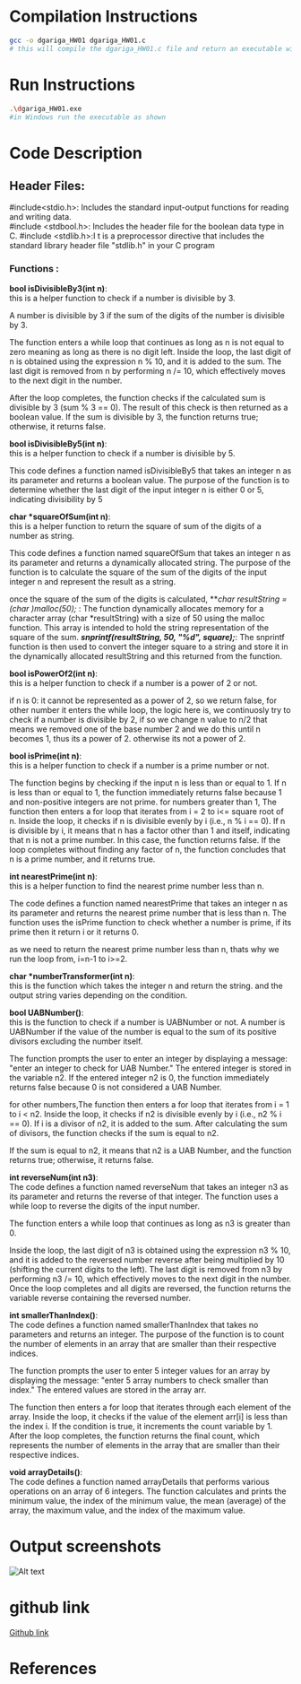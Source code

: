 <!--
NOTES:
This is the README file home work assignment 1
-->

# Compilation Instructions

```bash
gcc -o dgariga_HW01 dgariga_HW01.c 
# this will compile the dgariga_HW01.c file and return an executable with the executable name dgariga_HW01.exe
```
# Run Instructions

```bash
.\dgariga_HW01.exe
#in Windows run the executable as shown
```

# Code Description

## Header Files:

#include<stdio.h>: Includes the standard input-output functions for reading and writing data.\
#include <stdbool.h>: Includes the header file for the boolean data type in C.
#include <stdlib.h>:I t is a preprocessor directive that includes the standard library header file "stdlib.h" in your C program


### Functions :


**bool isDivisibleBy3(int n)**:\
 this is a helper function to check if a number is divisible by 3.

A number is divisible by 3 if the sum of the digits of the number is divisible by 3.

The function enters a while loop that continues as long as n is not equal to zero meaning as long as there is no digit left.
Inside the loop, the last digit of n is obtained using the expression n % 10, and it is added to the sum.
The last digit is removed from n by performing n /= 10, which effectively moves to the next digit in the number.

After the loop completes, the function checks if the calculated sum is divisible by 3 (sum % 3 == 0).
The result of this check is then returned as a boolean value. If the sum is divisible by 3, the function returns true; otherwise, it returns false.

**bool isDivisibleBy5(int n)**:\
this is a helper function to check if a number is divisible by 5.

This code defines a function named isDivisibleBy5 that takes an integer n as its parameter and returns a boolean value. The purpose of the function is to determine whether the last digit of the input integer n is either 0 or 5, indicating divisibility by 5

**char *squareOfSum(int n)**:\
this is a helper function to return the square of sum of the digits of a number as string.

This code defines a function named squareOfSum that takes an integer n as its parameter and returns a dynamically allocated string. The purpose of the function is to calculate the square of the sum of the digits of the input integer n and represent the result as a string.

once the square of the sum of the digits is calculated, 
***char *resultString = (char *)malloc(50);*** : The function dynamically allocates memory for a character array (char *resultString) with a size of 50 using the malloc function.
This array is intended to hold the string representation of the square of the sum.
***snprintf(resultString, 50, "%d", square);***: The snprintf function is then used to convert the integer square to a string and store it in the dynamically allocated resultString and this returned from the function.

**bool isPowerOf2(int n)**:\
 this is a helper function to check if a number is a power of 2 or not.

if n is 0:  it cannot be represented as a power of 2, so we return false,
for other number it enters the while loop,
the logic here is, we continuosly try to check if a number is divisible by 2, if so we change n value to n/2 that means we removed one of the base number 2 and we do this until n becomes 1, thus its a power of 2. otherwise its not a power of 2.

**bool isPrime(int n)**: \
this is a helper function to check if a number is a prime number or not.

 The function begins by checking if the input n is less than or equal to 1.
If n is less than or equal to 1, the function immediately returns false because 1 and non-positive integers are not prime.
for numbers greater than 1, The function then enters a for loop that iterates from i = 2 to i<= square root of n.
Inside the loop, it checks if n is divisible evenly by i (i.e., n % i == 0).
If n is divisible by i, it means that n has a factor other than 1 and itself, indicating that n is not a prime number. In this case, the function returns false.
If the loop completes without finding any factor of n, the function concludes that n is a prime number, and it returns true.

**int nearestPrime(int n)**:\
this is a helper function to find the nearest prime number less than n.

The code defines a function named nearestPrime that takes an integer n as its parameter and returns the nearest prime number that is less than n. The function uses the isPrime function to check whether a number is prime, if its prime then it return i or it returns 0.

as we need to return the nearest prime number less than n, thats why we run the loop from, i=n-1 to i>=2.

**char *numberTransformer(int n)**:\
 this is the function which takes the integer n and return the string. 
and the output string varies depending on the condition.

**bool UABNumber()**: \
this is the function to check if a number is UABNumber or not. A number is UABNumber if the value of the number is equal to the sum of its positive divisors excluding the number itself.

The function prompts the user to enter an integer by displaying a message: "enter an integer to check for UAB Number."
The entered integer is stored in the variable n2.
If the entered integer n2 is 0, the function immediately returns false because 0 is not considered a UAB Number.

for other numbers,The function then enters a for loop that iterates from i = 1 to i < n2.
Inside the loop, it checks if n2 is divisible evenly by i (i.e., n2 % i == 0).
If i is a divisor of n2, it is added to the sum.
After calculating the sum of divisors, the function checks if the sum is equal to n2.

If the sum is equal to n2, it means that n2 is a UAB Number, and the function returns true; otherwise, it returns false.

**int reverseNum(int n3)**:\
The code defines a function named reverseNum that takes an integer n3 as its parameter and returns the reverse of that integer. The function uses a while loop to reverse the digits of the input number.

The function enters a while loop that continues as long as n3 is greater than 0.

Inside the loop, the last digit of n3 is obtained using the expression n3 % 10, and it is added to the reversed number reverse after being multiplied by 10 (shifting the current digits to the left).
The last digit is removed from n3 by performing n3 /= 10, which effectively moves to the next digit in the number.
Once the loop completes and all digits are reversed, the function returns the variable reverse containing the reversed number.

**int smallerThanIndex()**:\
The code defines a function named smallerThanIndex that takes no parameters and returns an integer. The purpose of the function is to count the number of elements in an array that are smaller than their respective indices.

The function prompts the user to enter 5 integer values for an array by displaying the message: "enter 5 array numbers to check smaller than index."
The entered values are stored in the array arr.

The function then enters a for loop that iterates through each element of the array.
Inside the loop, it checks if the value of the element arr[i] is less than the index i.
If the condition is true, it increments the count variable by 1.
After the loop completes, the function returns the final count, which represents the number of elements in the array that are smaller than their respective indices.

**void arrayDetails()**:\
The code defines a function named arrayDetails that performs various operations on an array of 6 integers. The function calculates and prints the minimum value, the index of the minimum value, the mean (average) of the array, the maximum value, and the index of the maximum value.

# Output screenshots
![Alt text](image-1.png)

# github link
[Github link]()

# References
